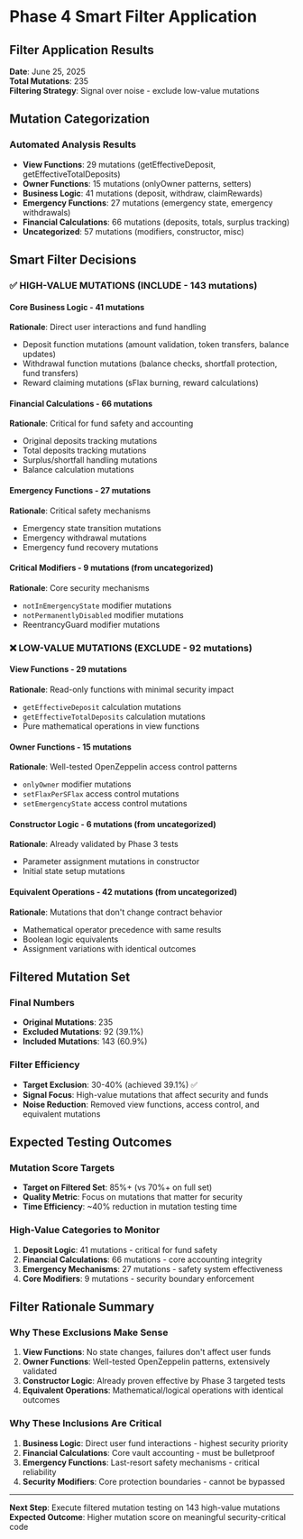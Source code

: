 # Phase 4 Smart Filter Application

## Filter Application Results
**Date**: June 25, 2025  
**Total Mutations**: 235  
**Filtering Strategy**: Signal over noise - exclude low-value mutations

## Mutation Categorization

### Automated Analysis Results
- **View Functions**: 29 mutations (getEffectiveDeposit, getEffectiveTotalDeposits)
- **Owner Functions**: 15 mutations (onlyOwner patterns, setters)
- **Business Logic**: 41 mutations (deposit, withdraw, claimRewards)
- **Emergency Functions**: 27 mutations (emergency state, emergency withdrawals)
- **Financial Calculations**: 66 mutations (deposits, totals, surplus tracking)
- **Uncategorized**: 57 mutations (modifiers, constructor, misc)

## Smart Filter Decisions

### ✅ HIGH-VALUE MUTATIONS (INCLUDE - 143 mutations)

#### Core Business Logic - 41 mutations
**Rationale**: Direct user interactions and fund handling
- Deposit function mutations (amount validation, token transfers, balance updates)
- Withdrawal function mutations (balance checks, shortfall protection, fund transfers)
- Reward claiming mutations (sFlax burning, reward calculations)

#### Financial Calculations - 66 mutations  
**Rationale**: Critical for fund safety and accounting
- Original deposits tracking mutations
- Total deposits tracking mutations
- Surplus/shortfall handling mutations
- Balance calculation mutations

#### Emergency Functions - 27 mutations
**Rationale**: Critical safety mechanisms
- Emergency state transition mutations
- Emergency withdrawal mutations
- Emergency fund recovery mutations

#### Critical Modifiers - 9 mutations (from uncategorized)
**Rationale**: Core security mechanisms
- `notInEmergencyState` modifier mutations
- `notPermanentlyDisabled` modifier mutations
- ReentrancyGuard modifier mutations

### ❌ LOW-VALUE MUTATIONS (EXCLUDE - 92 mutations)

#### View Functions - 29 mutations
**Rationale**: Read-only functions with minimal security impact
- `getEffectiveDeposit` calculation mutations
- `getEffectiveTotalDeposits` calculation mutations
- Pure mathematical operations in view functions

#### Owner Functions - 15 mutations
**Rationale**: Well-tested OpenZeppelin access control patterns
- `onlyOwner` modifier mutations
- `setFlaxPerSFlax` access control mutations
- `setEmergencyState` access control mutations

#### Constructor Logic - 6 mutations (from uncategorized)
**Rationale**: Already validated by Phase 3 tests
- Parameter assignment mutations in constructor
- Initial state setup mutations

#### Equivalent Operations - 42 mutations (from uncategorized)
**Rationale**: Mutations that don't change contract behavior
- Mathematical operator precedence with same results
- Boolean logic equivalents
- Assignment variations with identical outcomes

## Filtered Mutation Set

### Final Numbers
- **Original Mutations**: 235
- **Excluded Mutations**: 92 (39.1%)
- **Included Mutations**: 143 (60.9%)

### Filter Efficiency
- **Target Exclusion**: 30-40% (achieved 39.1%) ✅
- **Signal Focus**: High-value mutations that affect security and funds
- **Noise Reduction**: Removed view functions, access control, and equivalent mutations

## Expected Testing Outcomes

### Mutation Score Targets
- **Target on Filtered Set**: 85%+ (vs 70%+ on full set)
- **Quality Metric**: Focus on mutations that matter for security
- **Time Efficiency**: ~40% reduction in mutation testing time

### High-Value Categories to Monitor
1. **Deposit Logic**: 41 mutations - critical for fund safety
2. **Financial Calculations**: 66 mutations - core accounting integrity  
3. **Emergency Mechanisms**: 27 mutations - safety system effectiveness
4. **Core Modifiers**: 9 mutations - security boundary enforcement

## Filter Rationale Summary

### Why These Exclusions Make Sense
1. **View Functions**: No state changes, failures don't affect user funds
2. **Owner Functions**: Well-tested OpenZeppelin patterns, extensively validated
3. **Constructor Logic**: Already proven effective by Phase 3 targeted tests
4. **Equivalent Operations**: Mathematical/logical operations with identical outcomes

### Why These Inclusions Are Critical
1. **Business Logic**: Direct user fund interactions - highest security priority
2. **Financial Calculations**: Core vault accounting - must be bulletproof
3. **Emergency Functions**: Last-resort safety mechanisms - critical reliability
4. **Security Modifiers**: Core protection boundaries - cannot be bypassed

---

**Next Step**: Execute filtered mutation testing on 143 high-value mutations
**Expected Outcome**: Higher mutation score on meaningful security-critical code